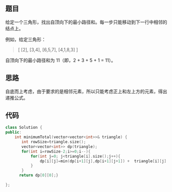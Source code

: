 ## 题目

给定一个三角形，找出自顶向下的最小路径和。每一步只能移动到下一行中相邻的结点上。

例如，给定三角形：

> [
>      [2],
>     [3,4],
>    [6,5,7],
>   [4,1,8,3]
> ]

自顶向下的最小路径和为 11（即，2 + 3 + 5 + 1 = 11）。

## 思路

自底而上考虑，由于要求的是相邻元素，所以只能考虑正上和左上方的元素，得出递推公式。

## 代码

```c++
class Solution {
public:
    int minimumTotal(vector<vector<int>>& triangle) {
       int rowSize=triangle.size();
       vector<vector<int>> dp(triangle);
       for(int i=rowSize-2;i>=0;i--){
           for(int j=0; j<triangle[i].size();j++){
               dp[i][j]=min(dp[i+1][j],dp[i+1][j+1]) +  triangle[i][j];
           }
       }
      return dp[0][0];}
    
};

```

